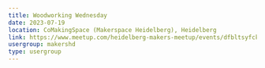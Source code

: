 ```yaml
---
title: Woodworking Wednesday
date: 2023-07-19
location: CoMakingSpace (Makerspace Heidelberg), Heidelberg
link: https://www.meetup.com/heidelberg-makers-meetup/events/dfbltsyfckbzb/
usergroup: makershd
type: usergroup
---
```

